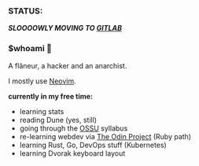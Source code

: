### STATUS:
***SLOOOOWLY MOVING TO [GITLAB](https://gitlab.com/docherak)***

### $whoami :turtle:

A flâneur, a hacker and an anarchist.

I mostly use [Neovim](https://neovim.io/).

**currently in my free time:**
- learning stats
- reading Dune (yes, still)
- going through the [OSSU](https://github.com/ossu/computer-science) syllabus
- re-learning webdev via [The Odin Project](https://theodinproject.com/) (Ruby path)
- learning Rust, Go, DevOps stuff (Kubernetes)
- learning Dvorak keyboard layout

<!--
[![Top Langs](https://github-readme-stats.vercel.app/api/top-langs/?username=docherak&hide=makefile,jupyter%20notebook&layout=compact)](https://github.com/anuraghazra/github-readme-stats)
-->
<!--
**docherak/docherak** is a ✨ _special_ ✨ repository because its `README.md` (this file) appears on your GitHub profile.

Here are some ideas to get you started:

- 🔭 I’m currently working on ...
- 🌱 I’m currently learning ...
- 👯 I’m looking to collaborate on ...
- 🤔 I’m looking for help with ...
- 💬 Ask me about ...
- 📫 How to reach me: ...
- 😄 Pronouns: ...
- ⚡ Fun fact: ...
-->
